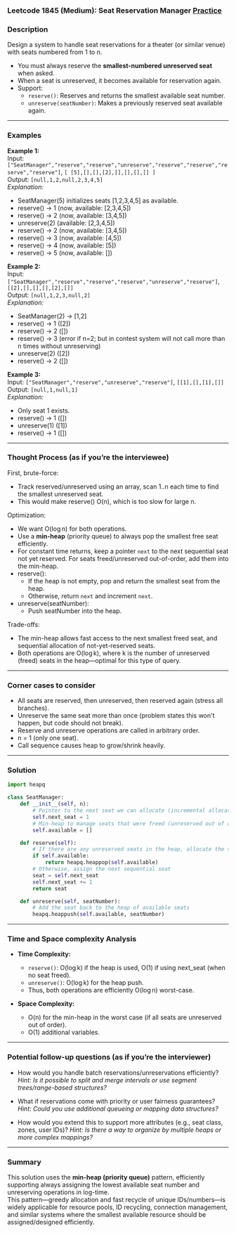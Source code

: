 ### Leetcode 1845 (Medium): Seat Reservation Manager [Practice](https://leetcode.com/problems/seat-reservation-manager)

### Description  
Design a system to handle seat reservations for a theater (or similar venue) with seats numbered from 1 to n.  
- You must always reserve the **smallest-numbered unreserved seat** when asked.
- When a seat is unreserved, it becomes available for reservation again.
- Support:
  - `reserve()`: Reserves and returns the smallest available seat number.
  - `unreserve(seatNumber)`: Makes a previously reserved seat available again.

---

### Examples  

**Example 1:**  
Input: `["SeatManager","reserve","reserve","unreserve","reserve","reserve","reserve","reserve"]`, `[ [5],[],[],[2],[],[],[],[] ]`  
Output: `[null,1,2,null,2,3,4,5]`  
*Explanation:*
- SeatManager(5) initializes seats [1,2,3,4,5] as available.
- reserve() → 1 (now, available: [2,3,4,5])
- reserve() → 2 (now, available: [3,4,5])
- unreserve(2) (available: [2,3,4,5])
- reserve() → 2 (now, available: [3,4,5])
- reserve() → 3 (now, available: [4,5])
- reserve() → 4 (now, available: [5])
- reserve() → 5 (now, available: [])

**Example 2:**  
Input: `["SeatManager","reserve","reserve","reserve","unreserve","reserve"]`, `[[2],[],[],[],[2],[]]`  
Output: `[null,1,2,3,null,2]`  
*Explanation:*
- SeatManager(2) → [1,2]
- reserve() → 1 ([2])
- reserve() → 2 ([])
- reserve() → 3 (error if n=2; but in contest system will not call more than n times without unreserving)
- unreserve(2) ([2])
- reserve() → 2 ([])

**Example 3:**  
Input: `["SeatManager","reserve","unreserve","reserve"]`, `[[1],[],[1],[]]`  
Output: `[null,1,null,1]`  
*Explanation:*
- Only seat 1 exists.
- reserve() → 1 ([])
- unreserve(1) ([1])
- reserve() → 1 ([])

---

### Thought Process (as if you’re the interviewee)  
First, brute-force:  
- Track reserved/unreserved using an array, scan 1..n each time to find the smallest unreserved seat.
- This would make reserve() O(n), which is too slow for large n.

Optimization:  
- We want O(log n) for both operations.
- Use a **min-heap** (priority queue) to always pop the smallest free seat efficiently.
- For constant time returns, keep a pointer `next` to the next sequential seat not yet reserved. For seats freed/unreserved out-of-order, add them into the min-heap.
- reserve():  
  - If the heap is not empty, pop and return the smallest seat from the heap.
  - Otherwise, return `next` and increment `next`.
- unreserve(seatNumber):  
  - Push seatNumber into the heap.

Trade-offs:
- The min-heap allows fast access to the next smallest freed seat, and sequential allocation of not-yet-reserved seats.
- Both operations are O(log k), where k is the number of unreserved (freed) seats in the heap—optimal for this type of query.

---

### Corner cases to consider  
- All seats are reserved, then unreserved, then reserved again (stress all branches).
- Unreserve the same seat more than once (problem states this won't happen, but code should not break).
- Reserve and unreserve operations are called in arbitrary order.
- n = 1 (only one seat).
- Call sequence causes heap to grow/shrink heavily.

---

### Solution

```python
import heapq

class SeatManager:
    def __init__(self, n):
        # Pointer to the next seat we can allocate (incremental allocation)
        self.next_seat = 1
        # Min-heap to manage seats that were freed (unreserved out of order)
        self.available = []

    def reserve(self):
        # If there are any unreserved seats in the heap, allocate the smallest one
        if self.available:
            return heapq.heappop(self.available)
        # Otherwise, assign the next sequential seat
        seat = self.next_seat
        self.next_seat += 1
        return seat

    def unreserve(self, seatNumber):
        # Add the seat back to the heap of available seats
        heapq.heappush(self.available, seatNumber)
```

---

### Time and Space complexity Analysis  

- **Time Complexity:**
  - `reserve()`: O(log k) if the heap is used, O(1) if using next_seat (when no seat freed).
  - `unreserve()`: O(log k) for the heap push.
  - Thus, both operations are efficiently O(log n) worst-case.

- **Space Complexity:**
  - O(n) for the min-heap in the worst case (if all seats are unreserved out of order).
  - O(1) additional variables.

---

### Potential follow-up questions (as if you’re the interviewer)  

- How would you handle batch reservations/unreservations efficiently?
  *Hint: Is it possible to split and merge intervals or use segment trees/range-based structures?*

- What if reservations come with priority or user fairness guarantees?
  *Hint: Could you use additional queueing or mapping data structures?*

- How would you extend this to support more attributes (e.g., seat class, zones, user IDs)?
  *Hint: Is there a way to organize by multiple heaps or more complex mappings?*

---

### Summary

This solution uses the **min-heap (priority queue)** pattern, efficiently supporting always assigning the lowest available seat number and unreserving operations in log-time.  
This pattern—greedy allocation and fast recycle of unique IDs/numbers—is widely applicable for resource pools, ID recycling, connection management, and similar systems where the smallest available resource should be assigned/designed efficiently.